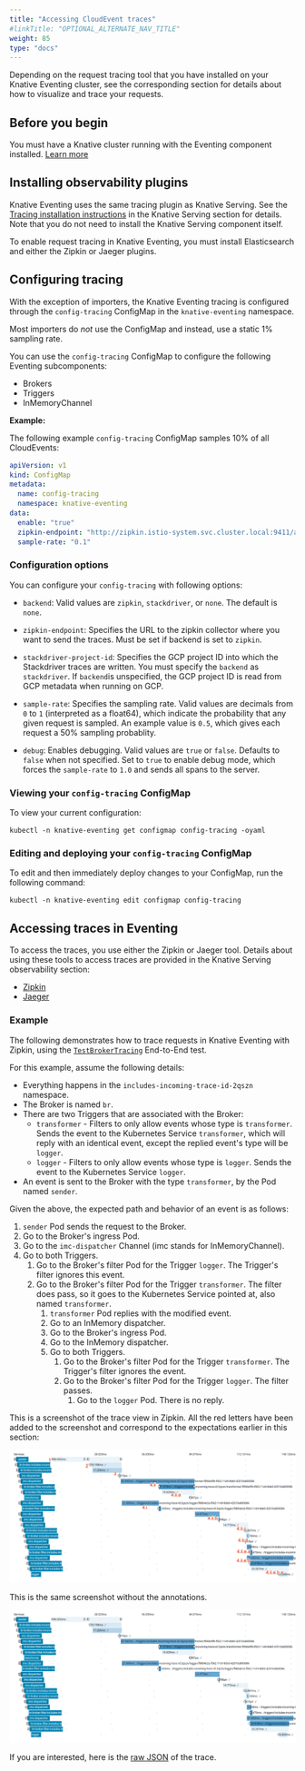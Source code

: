 ```yaml
---
title: "Accessing CloudEvent traces"
#linkTitle: "OPTIONAL_ALTERNATE_NAV_TITLE"
weight: 85
type: "docs"
---
```


Depending on the request tracing tool that you have installed on your Knative
Eventing cluster, see the corresponding section for details about how to
visualize and trace your requests.

## Before you begin

You must have a Knative cluster running with the Eventing component installed. [Learn more](../install/README.md)

## Installing observability plugins

Knative Eventing uses the same tracing plugin as Knative Serving. See the
[Tracing installation instructions](./../serving/installing-logging-metrics-traces.md#end-to-end-request-tracing)
in the Knative Serving section for details. Note that you do not need to install the
Knative Serving component itself.

To enable request tracing in Knative Eventing,
you must install Elasticsearch and either the Zipkin or Jaeger plugins.

## Configuring tracing

With the exception of importers, the Knative Eventing tracing is configured through the
`config-tracing` ConfigMap in the `knative-eventing` namespace.

Most importers do _not_ use the ConfigMap and instead, use a static 1% sampling rate.

You can use the `config-tracing` ConfigMap to configure the following Eventing subcomponents:
 - Brokers
 - Triggers
 - InMemoryChannel

**Example:**

The following example `config-tracing` ConfigMap samples 10% of all CloudEvents:

```yaml
apiVersion: v1
kind: ConfigMap
metadata:
  name: config-tracing
  namespace: knative-eventing
data:
  enable: "true"
  zipkin-endpoint: "http://zipkin.istio-system.svc.cluster.local:9411/api/v2/spans"
  sample-rate: "0.1"
```

### Configuration options

You can configure your `config-tracing` with following options:

 * `backend`: Valid values are `zipkin`, `stackdriver`, or `none`. The default is `none`.

 * `zipkin-endpoint`: Specifies the URL to the zipkin collector where you want to send the traces.
   Must be set if backend is set to `zipkin`.

 * `stackdriver-project-id`: Specifies the GCP project ID into which the Stackdriver traces are written.
   You must specify the `backend` as `stackdriver`. If `backend`is unspecified, the GCP project ID is read
   from GCP metadata when running on GCP.

 * `sample-rate`: Specifies the sampling rate. Valid values are decimals from `0` to `1`
   (interpreted as a float64), which indicate the probability that any given request is sampled.
   An example value is `0.5`, which gives each request a 50% sampling probablity.

 * `debug`: Enables debugging. Valid values are `true` or `false`. Defaults to `false` when not specified.
   Set to `true` to enable debug mode, which forces the `sample-rate` to `1.0` and sends all spans to
   the server.

### Viewing your `config-tracing` ConfigMap
To view your current configuration:

```shell
kubectl -n knative-eventing get configmap config-tracing -oyaml
```

### Editing and deploying your `config-tracing` ConfigMap

To edit and then immediately deploy changes to your ConfigMap, run the following command:

```shell
kubectl -n knative-eventing edit configmap config-tracing
```

## Accessing traces in Eventing

To access the traces, you use either the Zipkin or Jaeger tool. Details about using these tools to access
traces are provided in the Knative Serving observability section:

 - [Zipkin](./../serving/accessing-traces.md#zipkin)
 - [Jaeger](./../serving/accessing-traces.md#jaeger)

### Example

The following demonstrates how to trace requests in Knative Eventing with Zipkin, using the
[`TestBrokerTracing`](https://github.com/knative/eventing/blob/master/test/conformance/broker_tracing_test.go)
End-to-End test.

For this example, assume the following details:
- Everything happens in the `includes-incoming-trace-id-2qszn` namespace.
- The Broker is named `br`.
- There are two Triggers that are associated with the Broker:
    - `transformer` - Filters to only allow events whose type is `transformer`.
      Sends the event to the Kubernetes Service `transformer`, which will reply with an
      identical event, except the replied event's type will be `logger`.
    - `logger` - Filters to only allow events whose type is `logger`. Sends the event to
      the Kubernetes Service `logger`.
- An event is sent to the Broker with the type `transformer`, by the Pod named `sender`.

Given the above, the expected path and behavior of an event is as follows:

1. `sender` Pod sends the request to the Broker.
1. Go to the Broker's ingress Pod.
1. Go to the `imc-dispatcher` Channel (imc stands for InMemoryChannel).
1. Go to both Triggers.
    1. Go to the Broker's filter Pod for the Trigger `logger`. The Trigger's filter ignores this event.
    1. Go to the Broker's filter Pod for the Trigger `transformer`. The filter does pass, so it goes to the Kubernetes Service pointed at, also named `transformer`.
        1. `transformer` Pod replies with the modified event.
        1. Go to an InMemory dispatcher.
        1. Go to the Broker's ingress Pod.
        1. Go to the InMemory dispatcher.
        1. Go to both Triggers.
            1. Go to the Broker's filter Pod for the Trigger `transformer`. The Trigger's filter ignores the event.
            1. Go to the Broker's filter Pod for the Trigger `logger`. The filter passes.
                1. Go to the `logger` Pod. There is no reply.

This is a screenshot of the trace view in Zipkin. All the red letters have been added to the screenshot and correspond to the expectations earlier in this section:

![Annotated Trace](./images/AnnotatedTrace.png)

This is the same screenshot without the annotations.

![Raw Trace](./images/RawTrace.png)

If you are interested, here is the [raw JSON](./data/ee46c4c6be1df717b3b82f55b531912f.json) of the trace.
